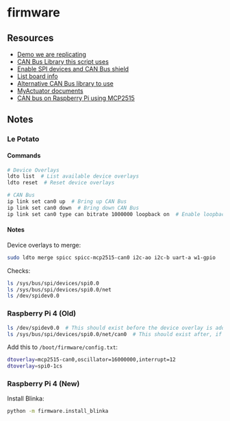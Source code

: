 # firmware

## Resources

- [Demo we are replicating](https://www.youtube.com/watch?v=EMWync-BGmo&ab_channel=Skyentific)
- [CAN Bus Library this script uses](https://github.com/adafruit/Adafruit_CircuitPython_MCP2515/tree/main)
- [Enable SPI devices and CAN Bus shield](https://hub.libre.computer/t/waveshare-rs485-can-hat-on-aml-s905x-cc-le-potato/84)
- [List board info](https://hub.libre.computer/t/libre-computer-wiring-tool/40)
- [Alternative CAN Bus library to use](https://python-can.readthedocs.io/en/stable/bus.html)
- [MyActuator documents](https://www.myactuator.com/dowload)
- [CAN bus on Raspberry Pi using MCP2515](https://forums.raspberrypi.com/viewtopic.php?t=141052)

## Notes

### Le Potato

#### Commands

```bash
# Device Overlays
ldto list  # List available device overlays
ldto reset  # Reset device overlays

# CAN Bus
ip link set can0 up  # Bring up CAN Bus
ip link set can0 down  # Bring down CAN Bus
ip link set can0 type can bitrate 1000000 loopback on  # Enable loopback mode
```

#### Notes

Device overlays to merge:

```bash
sudo ldto merge spicc spicc-mcp2515-can0 i2c-ao i2c-b uart-a w1-gpio
```

Checks:

```bash
ls /sys/bus/spi/devices/spi0.0
ls /sys/bus/spi/devices/spi0.0/net
ls /dev/spidev0.0
```

### Raspberry Pi 4 (Old)

```bash
ls /dev/spidev0.0  # This should exist before the device overlay is added.
ls /sys/bus/spi/devices/spi0.0/net/can0  # This should exist after, if the CAN board is connected correctly.
```

Add this to `/boot/firmware/config.txt`:

```bash
dtoverlay=mcp2515-can0,oscillator=16000000,interrupt=12
dtoverlay=spi0-1cs
```

### Raspberry Pi 4 (New)

Install Blinka:

```bash
python -m firmware.install_blinka
```
